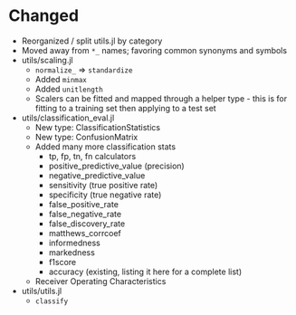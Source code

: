 # Changed

- Reorganized / split utils.jl by category
- Moved away from `*_` names; favoring common synonyms and symbols
- utils/scaling.jl
    * `normalize_` => `standardize`
    * Added `minmax`
    * Added `unitlength`
    * Scalers can be fitted and mapped through a helper type - this is for fitting to a training set then applying to a test set
- utils/classification_eval.jl
    * New type: ClassificationStatistics
    * New type: ConfusionMatrix
    * Added many more classification stats
        * tp, fp, tn, fn calculators
        * positive_predictive_value (precision)
        * negative_predictive_value
        * sensitivity (true positive rate)
        * specificity (true negative rate)
        * false_positive_rate
        * false_negative_rate
        * false_discovery_rate
        * matthews_corrcoef
        * informedness
        * markedness
        * f1score
        * accuracy (existing, listing it here for a complete list)
    * Receiver Operating Characteristics
- utils/utils.jl
    * `classify`
